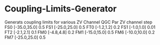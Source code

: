 # Coupling-Limits-Generator
Generats coupling limits for various ZV Channel
QGC Par     ZV channel     step
FS0        [-35.0,35.0]      0.5
FS1        [-25.0,25.0]      0.5
FT0        [-1.2,1.2]        0.2
FS1        [-1.0,1.0]        0.01
FT2        [-2.1,2.1]        0.1
FM0        [-4.8,4.8]        0.2
FM1        [-15.0,15.0]      0.5
FM6        [-10.0,10.0]      0.2
FM7        [-25.0,25.0]      0.5
